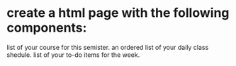 # create a html page with the following components:

list of your course for this semister.
an ordered list of your daily class shedule.
list of your to-do items for the week.
